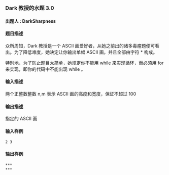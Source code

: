 ### Dark 教授的水题 3.0

#### 出题人 : DarkSharpness

#### 题目描述

众所周知，Dark 教授是一个 ASCII 画爱好者，从她之前出的诸多毒瘤题便可看出。为了降低难度，她决定让你输出单幅 ASCII 画，并且全部由字符 * 构成。

特别地，为了防止题目太简单，她规定你不能用 while 来实现循环，而必须用 for 来实现，即你的代码中不能出现 while 。

#### 输入描述

两个正整数整数 n,m 表示 ASCII 画的高度和宽度，保证不超过 100

#### 输出描述

指定的 ASCII 画

#### 输入样例

```
2 3
```

#### 输出样例

```
***
***
```

